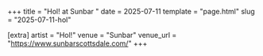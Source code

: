+++
title = "Hol! at Sunbar "
date = 2025-07-11
template = "page.html"
slug = "2025-07-11-hol"

[extra]
artist = "Hol!"
venue = "Sunbar"
venue_url = "https://www.sunbarscottsdale.com/"
+++
